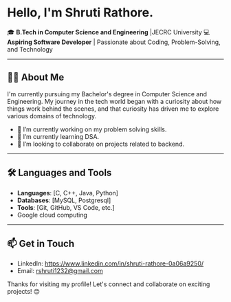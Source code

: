 # Hello, I'm Shruti Rathore.

🎓 **B.Tech in Computer Science and Engineering** |JECRC University
💻 **Aspiring Software Developer** | Passionate about Coding, Problem-Solving, and Technology

---

## 👨‍💻 About Me
I'm currently pursuing my Bachelor's degree in Computer Science and Engineering. My journey in the tech world began with a curiosity about how things work behind the scenes, and that curiosity has driven me to explore various domains of technology.

- 🔭 I’m currently working on my problem solving skills.
- 🌱 I’m currently learning DSA.
- 👯 I’m looking to collaborate on projects related to backend.

---

## 🛠️ Languages and Tools
- **Languages**: [C, C++, Java, Python]
- **Databases**: [MySQL, Postgresql]
- **Tools**: [Git, GitHub, VS Code, etc.]
- Google cloud computing 

---


## 📫 Get in Touch
- LinkedIn: https://www.linkedin.com/in/shruti-rathore-0a06a9250/
- Email: rshruti1232@gmail.com


Thanks for visiting my profile! Let's connect and collaborate on exciting projects! 😊

